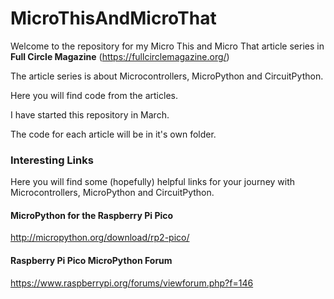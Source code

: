 # MicroThisAndMicroThat
Welcome to the repository for my Micro This and Micro That article series in **Full Circle Magazine** (https://fullcirclemagazine.org/)

The article series is about Microcontrollers, MicroPython and CircuitPython.

Here you will find code from the articles.

I have started this repository in March.

The code for each article will be in it's own folder.



### Interesting Links

Here you will find some (hopefully) helpful links for your journey with Microcontrollers, MicroPython and CircuitPython.



#### MicroPython for the Raspberry Pi Pico

http://micropython.org/download/rp2-pico/



#### Raspberry Pi Pico MicroPython Forum

https://www.raspberrypi.org/forums/viewforum.php?f=146

